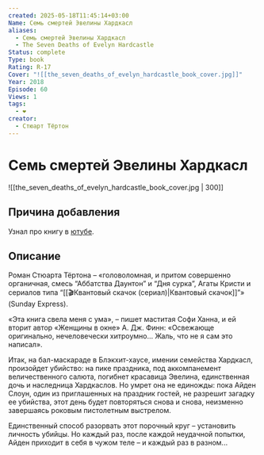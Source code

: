 ```yaml
---
created: 2025-05-18T11:45:14+03:00
Name: Семь смертей Эвелины Хардкасл
aliases:
  - Семь смертей Эвелины Хардкасл
  - The Seven Deaths of Evelyn Hardcastle
Status: complete
Type: book
Rating: R-17
Cover: "![[the_seven_deaths_of_evelyn_hardcastle_book_cover.jpg]]"
Year: 2018
Episode: 60
Views: 1
tags:
  - ❤
creator:
  - Стюарт Тёртон
---
```


# Семь смертей Эвелины Хардкасл

![[the_seven_deaths_of_evelyn_hardcastle_book_cover.jpg | 300]]


## Причина добавления

Узнал про книгу в [ютубе](https://www.youtube.com/watch?v=cKWRsc-RRvk).


## Описание

Роман Стюарта Тёртона – «головоломная, и притом совершенно органичная, смесь “Аббатства Даунтон” и “Дня сурка”, Агаты Кристи и сериалов типа “[[🎬Квантовый скачок (сериал)|Квантовый скачок]]”» (Sunday Express).

«Эта книга свела меня с ума», – пишет маститая Софи Ханна, и ей вторит автор «Женщины в окне» А. Дж. Финн: «Освежающе оригинально, нечеловечески хитроумно… Жаль, что не я сам это написал».

Итак, на бал-маскараде в Блэкхит-хаусе, имении семейства Хардкасл, произойдет убийство: на пике праздника, под аккомпанемент величественного салюта, погибнет красавица Эвелина, единственная дочь и наследница Хардкаслов. Но умрет она не единожды: пока Айден Слоун, один из приглашенных на праздник гостей, не разрешит загадку ее убийства, этот день будет повторяться снова и снова, неизменно завершаясь роковым пистолетным выстрелом.

Единственный способ разорвать этот порочный круг – установить личность убийцы. Но каждый раз, после каждой неудачной попытки, Айден приходит в себя в чужом теле – и каждый раз в разном...
